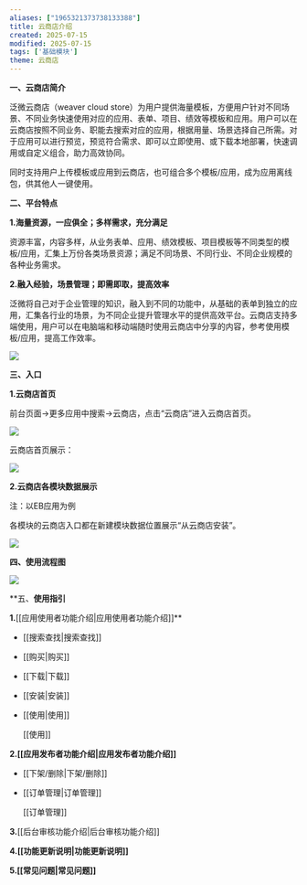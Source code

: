 ```yaml
---
aliases: ["1965321373738133388"]
title: 云商店介绍
created: 2025-07-15
modified: 2025-07-15
tags: ['基础模块']
theme: 云商店
---
```


**一、云商店简介**

泛微云商店（weaver cloud store）为用户提供海量模板，方便用户针对不同场景、不同业务快速使用对应的应用、表单、项目、绩效等模板和应用。用户可以在云商店按照不同业务、职能去搜索对应的应用，根据用量、场景选择自己所需。对于应用可以进行预览，预览符合需求、即可以立即使用、或下载本地部署，快速调用或自定义组合，助力高效协同。

同时支持用户上传模板或应用到云商店，也可组合多个模板/应用，成为应用离线包，供其他人一键使用。

**二、平台特点**

**1.海量资源，一应俱全；多样需求，充分满足**

资源丰富，内容多样，从业务表单、应用、绩效模板、项目模板等不同类型的模板/应用，汇集上万份各类场景资源；满足不同场景、不同行业、不同企业规模的各种业务需求。

**2.融入经验，场景管理；即需即取，提高效率**

泛微将自己对于企业管理的知识，融入到不同的功能中，从基础的表单到独立的应用，汇集各行业的场景，为不同企业提升管理水平的提供高效平台。云商店支持多端使用，用户可以在电脑端和移动端随时使用云商店中分享的内容，参考使用模板/应用，提高工作效率。

![](3d3055c1d1469feeddf0b707aa753f35.jpg)

**三、入口**

**1.云商店首页**

前台页面->更多应用中搜索->云商店，点击“云商店”进入云商店首页。

![](76a54405c88fa217a7ff05b924a8e8a9.jpg)

云商店首页展示：

![](316fb3ee9fec7d1690bb695529547edd.jpg)

**2.云商店各模块数据展示**

注：以EB应用为例

各模块的云商店入口都在新建模块数据位置展示“从云商店安装”。

![](20636caabc76fccbfb7f9579c4533522.jpg)

**四、使用流程图**

**![](571c541d457d09f50da67c1203a5be4b.jpg)**

**五、**使用指引**

**1.**[[应用使用者功能介绍|应用使用者功能介绍]]**

- [[搜索查找|搜索查找]]
- [[购买|购买]]
- [[下载|下载]]
- [[安装|安装]]
- [[使用|使用]]

  [[使用]]

**2.[[应用发布者功能介绍|应用发布者功能介绍]]**

- [[下架/删除|下架/删除]]
- [[订单管理|订单管理]]

  [[订单管理]]

**3.**[[后台审核功能介绍|后台审核功能介绍]]

**4.[[功能更新说明|功能更新说明]]**

**5.[[常见问题|常见问题]]**